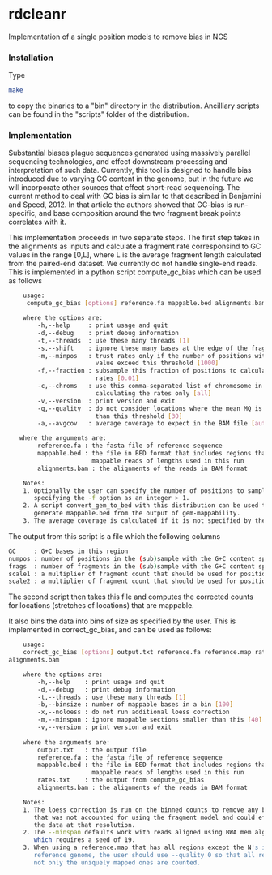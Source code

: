 # rdcleanr
Implementation of a single position models to remove bias in NGS

### Installation
Type

```bash
make
```

to copy the binaries to a "bin" directory in the distribution. Ancilliary
scripts can be found in the "scripts" folder of the distribution.

### Implementation
Substantial biases plague sequences generated using massively parallel sequencing technologies, and effect downstream processing and interpretation of such data. Currently, this tool is designed to handle bias introduced due to varying GC content in the genome, but in the future we will incorporate other sources that effect short-read sequencing. The current method to deal with GC bias is similar to that described in Benjamini and Speed, 2012. In that article the authors showed that GC-bias is run-specific, and base composition around the two fragment break points correlates with it.    

This implementation proceeds in two separate steps. The first step takes in the alignments as inputs and calculate a fragment rate corresponsind to GC values in the range [0,L], where L is the average fragment length calculated from the paired-end dataset. We currently do not handle single-end reads. This is implemented in a python script compute_gc_bias which can be used as follows

```bash
    usage:
     compute_gc_bias [options] reference.fa mappable.bed alignments.bam

    where the options are:
        -h,--help     : print usage and quit
        -d,--debug    : print debug information
        -t,--threads  : use these many threads [1]
        -s,--shift    : ignore these many bases at the edge of the fragments [0]
        -m,--minpos   : trust rates only if the number of positions with GC
                        value exceed this threshold [1000]
        -f,--fraction : subsample this fraction of positions to calculate the 
                        rates [0.01]
        -c,--chroms   : use this comma-separated list of chromosome in 
                        calculating the rates only [all]
        -v,--version  : print version and exit
        -q,--quality  : do not consider locations where the mean MQ is less
                        than this threshold [30]
        -a,--avgcov   : average coverage to expect in the BAM file [auto]

   where the arguments are:
        reference.fa : the fasta file of reference sequence
        mappable.bed : the file in BED format that includes regions that are
                       mappable reads of lengths used in this run
        alignments.bam : the alignments of the reads in BAM format 

    Notes:
    1. Optionally the user can specify the number of positions to sample by
       specifying the -f option as an integer > 1.
    2. A script convert_gem_to_bed with this distribution can be used to 
       generate mappable.bed from the output of gem-mappability.
    3. The average coverage is calculated if it is not specified by the user. 
```

The output from this script is a file which the following columns
```bash
GC     : G+C bases in this region
numpos : number of positions in the (sub)sample with the G+C content specified in column 1
frags  : number of fragments in the (sub)sample with the G+C content specified in column 1
scale1 : a multiplier of fragment count that should be used for positions with the G+C content  specified in column 1 within the [0,L] range of the position based on subsampling
scale2 : a multiplier of fragment count that should be used for positions with the G+C content specified in column 1 after smoothing scale1
```
The second script then takes this file and computes the corrected counts for locations (stretches of locations) that are mappable.

It also bins the data into bins of size as specified by the user. This is implemented in correct_gc_bias, and can be used as follows:

```bash
    usage:
    correct_gc_bias [options] output.txt reference.fa reference.map rates.txt
alignments.bam

    where the options are:
        -h,--help    : print usage and quit
        -d,--debug   : print debug information
        -t,--threads : use these many threads [1]
        -b,--binsize : number of mappable bases in a bin [100]
        -x,--noloess : do not run additional loess correction 
        -m,--minspan : ignore mappable sections smaller than this [40]
        -v,--version : print version and exit
    
    where the arguments are:
        output.txt   : the output file
        reference.fa : the fasta file of reference sequence
        mappable.bed : the file in BED format that includes regions that are
                       mappable reads of lengths used in this run
        rates.txt    : the output from compute_gc_bias
        alignments.bam : the alignments of the reads in BAM format 

    Notes:
    1. The loess correction is run on the binned counts to remove any bias
       that was not accounted for using the fragment model and could effect
       the data at that resolution.
    2. The --minspan defaults work with reads aligned using BWA mem algorithm,
       which requires a seed of 19. 
    3. When using a reference.map that has all regions except the N's in the 
       reference genome, the user should use --quality 0 so that all reads, and 
       not only the uniquely mapped ones are counted.
```

